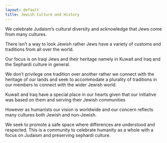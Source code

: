 ```yaml
---
layout: default
title: Jewish Culture and History
---
```


We celebrate Judaism’s cultural diversity and acknowledge that Jews come from many cultures.

There isn’t a way to look Jewish rather Jews have a variety of customs and traditions from all over the world.

Our focus is on Iraqi Jews and their heritage namely in Kuwait and Iraq and the Sephardi culture in general. 

We don’t privilege one tradition over another rather we connect with the heritage of our lands and seek to accommodate a plurality of traditions in our members to connect with the wider Jewish world.

Kuwait and Iraq have a special place in our hearts given that our initiative was based on them and serving their Jewish communities

However as humanists our vision is worldwide and our concern reflects many cultures both Jewish and non-Jewish.

We seek to promote a safe space where differences are understood and respected. This is a community to celebrate humanity as a whole with a focus on Judaism and preserving sephardi culture. 
